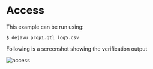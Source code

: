 # Access


This example can be run using:
```
$ dejavu prop1.qtl log5.csv
```

Following is a screenshot showing the verification output

![access](https://user-images.githubusercontent.com/56625259/232651493-e61884ae-866c-45e8-9534-fea8761609b8.png)
